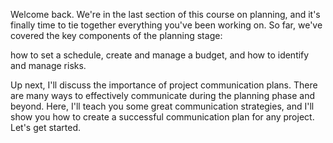 Welcome back. We're in the last section of this course on planning, and it's
finally time to tie together everything you've been working on. So far, we've
covered the key components of the planning stage: 

how to set a schedule, 
create and manage a budget, 
and how to identify and manage risks. 

Up next, I'll discuss the importance of project communication plans. There are
many ways to effectively communicate during the planning phase and beyond. Here,
I'll teach you some great communication strategies, and I'll show you how to
create a successful communication plan for any project. Let's get started.